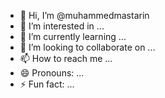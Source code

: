 - 👋 Hi, I’m @muhammedmastarin
- 👀 I’m interested in ...
- 🌱 I’m currently learning ...
- 💞️ I’m looking to collaborate on ...
- 📫 How to reach me ...
- 😄 Pronouns: ...
- ⚡ Fun fact: ...

<!---
muhammedmastarin/muhammedmastarin is a ✨ special ✨ repository because its `README.md` (this file) appears on your GitHub profile.
You can click the Preview link to take a look at your changes.
--->
